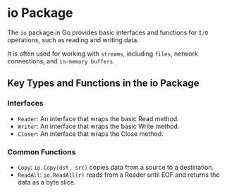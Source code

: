 # io Package

The `io` package in Go provides basic interfaces and functions for `I/O` operations, such as reading and writing data.

It is often used for working with `streams`, including `files`, network connections, and `in-memory buffers`.

## Key Types and Functions in the io Package

### Interfaces

- `Reader`: An interface that wraps the basic Read method.
- `Writer`: An interface that wraps the basic Write method.
- `Closer`: An interface that wraps the Close method.

### Common Functions

- `Copy`: `io.Copy(dst, src)` copies data from a source to a destination.
- `ReadAll`: `io.ReadAll(r)` reads from a Reader until EOF and returns the data as a byte slice.
